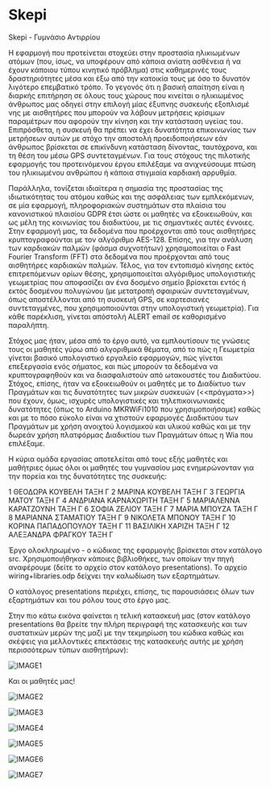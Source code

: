 # Skepi
Skepi - Γυμνάσιο Αντιρρίου

Η εφαρμογή που προτείνεται στοχεύει στην προστασία ηλικιωμένων ατόμων (που, ίσως, να υποφέρουν από κάποια ανίατη ασθένεια ή να έχουν κάποιου τύπου κινητικό πρόβλημα) στις καθημερινές τους δραστηριότητες μέσα και έξω από την κατοικία τους με όσο το δυνατόν λιγότερο επεμβατικό τρόπο. Το γεγονός ότι η βασική απαίτηση είναι η διαρκής επιτήρηση σε όλους τους χώρους που κινείται ο ηλικιωμένος άνθρωπος μας οδηγεί στην επιλογή μίας έξυπνης συσκευής εξοπλισμέ νης με αισθητήρες που μπορούν να λάβουν μετρήσεις κρίσιμων παραμέτρων που αφορούν την κίνηση και την κατάσταση υγείας του. Επιπρόσθετα, η συσκευή θα πρέπει να έχει δυνατότητα επικοινωνίας των μετρήσεων αυτών με στόχο την αποστολή προειδοποιήσεων εάν άνθρωπος βρίσκεται σε επικίνδυνη κατάσταση δίνοντας, ταυτόχρονα, και τη θέση του μέσω GPS συντεταγμένων. Για τους στόχους της πιλοτικής εφαρμογής του προτεινόμενου έργου επιλέξαμε να ανιχνεύσουμε πτώση του ηλικιωμένου ανθρώπου ή κάποια στιγμιαία καρδιακή αρρυθμία. 

Παράλληλα, τονίζεται ιδιαίτερα η σημασία της προστασίας της ιδιωτικότητας του ατόμου καθώς και της ασφάλειας των εμπλεκόμενων, σε μία εφαρμογή, πληροφοριακών συστημάτων στα πλαίσια του κανονιστικού πλαισίου GDPR έτσι ώστε οι μαθητές να εξοικειωθούν, και ως μέλη της κοινωνίας του διαδικτύου, με τις σημαντικές αυτές έννοιες. Στην εφαρμογή μας, τα δεδομένα που προέρχονται από τους αισθητήρες κρυπτογραφούνται με τον αλγόριθμο AES-128. Επίσης, για την ανάλυση των καρδιακών παλμών (φάσμα συχνοτήτων) χρησιμοποιείται ο Fast Fourier Transform (FFT) στα δεδομένα που προέρχονται από τους αισθητήρες καρδιακών παλμών. Τέλος, για τον εντοπισμό κίνησης εκτός επιτρεπόμενων ορίων θέσης, χρησιμοποιείται αλγόριθμος υπολογιστικής γεωμετρίας που αποφασίζει αν ένα δοσμένο σημείο βρίσκεται εντός ή εκτός δοσμένου πολυγώνου (με μετατροπή σφαιρικών συντεταγμένων, όπως αποστέλλονται από τη συσκευή GPS, σε καρτεσιανές συντεταγμένες, που χρησιμοποιούνται στην υπολογιστική γεωμετρία). Για κάθε παρέκλιση, γίνεται απόστολή ALERT email σε καθορισμένο παραλήπτη.

Στόχος μας ήταν, μέσα από το έργο αυτό, να εμπλουτίσουν τις γνώσεις τους οι μαθητές  γύρω από αλγοριθμικά θέματα, από το πώς η Γεωμετρία γίνεται βασικό υπολογιστικό εργαλείο εφαρμογών, πώς γίνεται επεξεργασία ενός σήματος, και πώς μπορούν τα δεδομένα να κρυπτογραφηθούν και να διασφαλιστούν από ωτακουστές του Διαδικτύου. Στόχος, επίσης, ήταν να εξοικειωθούν οι μαθητές με το Διαδίκτυο των Πραγμάτων και τις δυνατότητες των μικρών συσκευών (<<πράγματα>>) που έχουν, όμως, ισχυρές υπολογιστικές και τηλεπικοινωνιακές δυνατότητες (όπως το Arduino MKRWiFi1010 που χρησιμοποιήσαμε) καθώς και με το πόσο εύκολο είναι να χτιστούν εφαρμογές Διαδικτύου των Πραγμάτων με χρήση ανοιχτού λογισμικού και υλικού καθώς και με την δωρεάν χρήση πλατφόρμας Διαδικτίου των Πραγμάτων όπως η Wia που επιλέξαμε.

Η κύρια ομάδα εργασίας αποτελείται από τους εξής μαθητές και μαθήτριες όμως όλοι οι μαθητές του γυμνασίου μας ενημερώνονταν για την πορεία και της δυνατότητες της συσκευής:

1	ΘΕΟΔΩΡΑ	ΚΟΥΒΕΛΗ	ΤΑΞΗ Γ
2	ΜΑΡΙΝΑ	ΚΟΥΒΕΛΗ	ΤΑΞΗ Γ
3	ΓΕΩΡΓΙΑ	ΜΑΤΟΥ	ΤΑΞΗ Γ
4	ΑΝΔΡΙΑΝΑ	ΚΑΡΝΑΧΩΡΙΤΗ	ΤΑΞΗ Γ
5	ΜΑΡΙΑΛΕΝΝΑ	ΚΑΡΑΤΖΟΥΝΗ	ΤΑΞΗ Γ
6	ΣΟΦΙΑ	ΖΕΛΙΟΥ	ΤΑΞΗ Γ
7	ΜΑΡΙΑ	ΜΠΟΥΖΑ	ΤΑΞΗ Γ
8	ΜΑΡΙΑΝΝΑ	ΣΤΑΜΑΤΙΟΥ	ΤΑΞΗ Γ
9	ΝΙΚΟΛΕΤΑ	ΜΠΟΝΟΥ	ΤΑΞΗ Γ
10	ΚΟΡΙΝΑ	ΠΑΠΑΔΟΠΟΥΛΟΥ	ΤΑΞΗ Γ
11	ΒΑΣΙΛΙΚΗ	ΧΑΡΙΖΗ	ΤΑΞΗ Γ
12	ΑΛΕΞΑΝΔΡΑ	ΦΡΑΓΚΟΥ	ΤΑΞΗ Γ

Έργο ολοκληρωμένο - ο κώδικας της εφαρμογής βρίσκεται στον κατάλογο src. Χρησιμοποιήθηκαν κάποιες βιβλιοθήκες, των οποίων την πηγή αναφέρουμε (δείτε το αρχείο στον κατάλογο presentations). Το αρχείο wiring+libraries.odp δείχνει την καλωδίωση των εξαρτημάτων.

Ο κατάλογος presentations περιέχει, επίσης, τις παρουσιάσεις όλων των εξαρτημάτων και του ρόλου τους στο έργο μας.

Στην πιο κάτω εικόνα φαίνεται η τελική κατασκευή μας (στον κατάλογο presentations θα βρείτε την πλήρη περιγραφή της κατασκευής και των συστατικών μερών της μαζί με την τεκμηρίωση του κώδικα καθώς και σκέψεις για μελλοντικές επεκτάσεις της κατασκευής αυτής με χρήση περισσότερων τύπων αισθητήρων):

![IMAGE1](https://user-images.githubusercontent.com/11610077/55787580-42f33800-5abf-11e9-93e8-b23aee2dfb90.JPG)

Και οι μαθητές μας!

![IMAGE2](https://user-images.githubusercontent.com/11610077/57136920-f09ff100-6db6-11e9-9f50-42cd82a6ea16.jpg)

![IMAGE3](https://user-images.githubusercontent.com/11610077/57137008-3a88d700-6db7-11e9-817a-88cafb29fcec.jpg)

![IMAGE4](https://user-images.githubusercontent.com/11610077/57137057-58eed280-6db7-11e9-8e53-23878b71e934.jpg)

![IMAGE5](https://user-images.githubusercontent.com/11610077/57137083-6e63fc80-6db7-11e9-8e2f-e0fc6c566911.jpg)

![IMAGE6](https://user-images.githubusercontent.com/11610077/57137107-88054400-6db7-11e9-8bdd-fe9a9da23c81.jpg)

![IMAGE7](https://user-images.githubusercontent.com/11610077/57137139-9c494100-6db7-11e9-8a2c-b213300db1d4.jpg)
